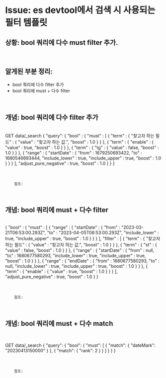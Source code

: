 <!--
author: Dailyscat
purpose: issue arrange
rules:
 (1) 헤더와 문단사이
    <br/>
    <br/>
 (2) 코드가 작성되는 부분은 >로 정리
 (3) 참조는 해당 내용 바로 아래
    <br/>
    <br/>
 (4) 명령어는 bold
 (5) 방안은 ## 안의 과정은 ###
-->

# Issue: es devtool에서 검색 시 사용되는 필터 템플릿

## 상황: bool 쿼리에 다수 must filter 추가.

<br/>

## 알게된 부분 정리:

- bool 쿼리에 다수 filter 추가
- bool 쿼리에 must + 다수 filter

<br/>

## 개념: bool 쿼리에 다수 filter 추가

<br/>
  GET data/_search
{
  "query": {
  "bool" : {
    "must" : [
      {
        "term" : {
          "찾고자 하는 필드" : {
            "value" : "찾고자 하는 값.",
            "boost" : 1.0
          }
        }
      },
      {
        "term" : {
          "enable" : {
            "value" : true,
            "boost" : 1.0
          }
        }
      },
      {
        "term" : {
          "tg" : {
            "value" : false,
            "boost" : 1.0
          }
        }
      },
      {
        "range" : {
          "startDate" : {
            "from" : 1679250693422,
            "to" : 1680546693444,
            "include_lower" : true,
            "include_upper" : true,
            "boost" : 1.0
          }
        }
      }
    ],
    "adjust_pure_negative" : true,
    "boost" : 1.0
  }
}
}
<br/>
<br/>
<br/>

        참조:

<br/>

## 개념: bool 쿼리에 must + 다수 filter

<br/>
  {
  "bool" : {
    "must" : [
      {
        "range" : {
          "startDate" : {
            "from" : "2023-03-21T06:53:00.293Z",
            "to" : "2023-04-05T06:53:00.293Z",
            "include_lower" : true,
            "include_upper" : true,
            "boost" : 1.0
          }
        }
      }
    ],
    "filter" : [
      {
        "term" : {
          "찾고자 하는 필드" : {
            "value" : "찾고자 하는 값.",
            "boost" : 1.0
          }
        }
      },
      {
        "term" : {
          "st" : {
            "value" : false,
            "boost" : 1.0
          }
        }
      },
      {
        "range" : {
          "startDate" : {
            "from" : null,
            "to" : 1680677580293,
            "include_lower" : true,
            "include_upper" : true,
            "boost" : 1.0
          }
        }
      },
      {
        "range" : {
          "endDate" : {
            "from" : 1680677580293,
            "to" : null,
            "include_lower" : true,
            "include_upper" : true,
            "boost" : 1.0
          }
        }
      },
      {
        "term" : {
          "enable" : {
            "value" : true,
            "boost" : 1.0
          }
        }
      }
    ],
    "adjust_pure_negative" : true,
    "boost" : 1.0
  }
}
<br/>
<br/>
<br/>

        참조:

<br/>

## 개념: bool 쿼리에 must + 다수 match

<br/>

GET data/_search
{
  "query": {
    "bool": {
      "must": [
        { "match": { "dateMark": "20230413150000" } },
        { "match": { "rank": 2 } }
      ]
    }
  }
}
<br/>
<br/>
<br/>

        참조:

<br/>
